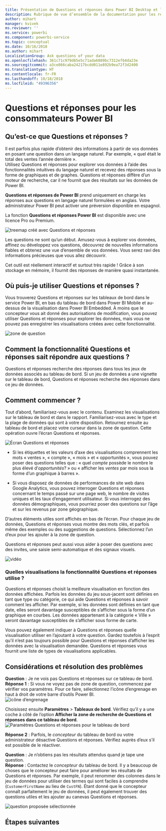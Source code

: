 ```yaml
---
title: Présentation de Questions et réponses dans Power BI Desktop et le service Power BI
description: Rubrique de vue d’ensemble de la documentation pour les requêtes en langage naturel des questions et réponses Power BI.
author: mihart
manager: kvivek
ms.reviewer: ''
ms.service: powerbi
ms.component: powerbi-service
ms.topic: conceptual
ms.date: 10/16/2018
ms.author: mihart
LocalizationGroup: Ask questions of your data
ms.openlocfilehash: 361c71c979d65e5c71ada6889bc7312ef64da23e
ms.sourcegitcommit: a3ce866caba24217bcdd011e892b9ea72f3d2400
ms.translationtype: HT
ms.contentlocale: fr-FR
ms.lasthandoff: 10/18/2018
ms.locfileid: "49396356"
---
```

# <a name="qa-for-power-bi-consumers"></a>Questions et réponses pour les **consommateurs** Power BI
## <a name="what-is-qa"></a>Qu’est-ce que Questions et réponses ?
Il est parfois plus rapide d’obtenir des informations à partir de vos données en posant une question dans un langage naturel. Par exemple, « quel était le total des ventes l’année dernière ».  
Utilisez Questions et réponses pour explorer vos données à l’aide des fonctionnalités intuitives du langage naturel et recevez des réponses sous la forme de graphiques et de graphes. Questions et réponses diffère d’un moteur de recherche, car il ne fournit que des résultats sur les données de Power BI.

**Questions et réponses de Power BI** prend uniquement en charge les réponses aux questions en langage naturel formulées en anglais. Votre administrateur Power BI peut activer une préversion disponible en espagnol.

La fonction **Questions et réponses Power BI** est disponible avec une licence Pro ou Premium. 
>

![treemap créé avec Questions et réponses](media/end-user-q-and-a/power-bi-qna.png)

Les questions ne sont qu’un début.  Amusez-vous à explorer vos données, affinez ou développez vos questions, découvrez de nouvelles informations fiables et obtenez une vue d’ensemble de vos données. Vous serez ravi des informations précieuses que vous allez découvrir.

Cet outil est réellement interactif et surtout très rapide ! Grâce à son stockage en mémoire, il fournit des réponses de manière quasi instantanée.

## <a name="where-can-i-use-qa"></a>Où puis-je utiliser Questions et réponses ?
Vous trouverez Questions et réponses sur les tableaux de bord dans le service Power BI, en bas du tableau de bord dans Power BI Mobile et au-dessus de la visualisation dans Power BI Embedded. À moins que le concepteur vous ait donné des autorisations de modification, vous pouvez utiliser Questions et réponses pour explorer les données, mais vous ne pouvez pas enregistrer les visualisations créées avec cette fonctionnalité.

![zone de question](media/end-user-q-and-a/powerbi-qna.png)

## <a name="how-does-qa-know-how-to-answer-questions"></a>Comment la fonctionnalité Questions et réponses sait répondre aux questions ?
Questions et réponses recherche des réponses dans tous les jeux de données associés au tableau de bord. Si un jeu de données a une vignette sur le tableau de bord, Questions et réponses recherche des réponses dans ce jeu de données. 

## <a name="how-do-i-start"></a>Comment commencer ?
Tout d’abord, familiarisez-vous avec le contenu. Examinez les visualisations sur le tableau de bord et dans le rapport. Familiarisez-vous avec le type et la plage de données qui sont à votre disposition. Retournez ensuite au tableau de bord et placez votre curseur dans la zone de question. Cette opération ouvre l’écran Questions et réponses.

![Écran Questions et réponses](media/end-user-q-and-a/power-bi-qna-screen.png) 

* Si les étiquettes et les valeurs d’axe des visualisations comprennent les mots « ventes », « compte », « mois » et « opportunités », vous pouvez poser des questions telles que : « quel *compte* possède le nombre le plus élevé d’*opportunités*? » ou « afficher les *ventes* par mois sous la forme d’un graphique à barres ».

* Si vous disposez de données de performances de site web dans Google Analytics, vous pouvez interroger Questions et réponses concernant le temps passé sur une page web, le nombre de visites uniques et les taux d’engagement utilisateur. Si vous interrogez des données démographiques, vous pourriez poser des questions sur l’âge et sur les revenus par zone géographique.

D’autres éléments utiles sont affichés en bas de l’écran. Pour chaque jeu de données, Questions et réponses vous montre des mots clés, et parfois même des exemples ou des suggestions de questions. Sélectionnez l’un d’eux pour les ajouter à la zone de question. 

Questions et réponses peut aussi vous aider à poser des questions avec des invites, une saisie semi-automatique et des signaux visuels. 

![vidéo](media/end-user-q-and-a/qa.gif) 


### <a name="which-visualization-does-qa-use"></a>Quelles visualisations la fonctionnalité Questions et réponses utilise ?
Questions et réponses choisit la meilleure visualisation en fonction des données affichées. Parfois les données du jeu sous-jacent sont définies en tant que type ou catégorie, ce qui aide Questions et réponses à savoir comment les afficher. Par exemple, si les données sont définies en tant que date, elles seront davantage susceptibles de s’afficher sous la forme d’un graphique en courbes. Les données appartenant à la catégorie « Ville » seront davantage susceptibles de s’afficher sous forme de carte.

Vous pouvez également indiquer à Questions et réponses quelle visualisation utiliser en l’ajoutant à votre question. Gardez toutefois à l’esprit qu’il n’est pas toujours possible pour Questions et réponses d’afficher les données avec la visualisation demandée. Questions et réponses vous fournit une liste de types de visualisations applicables.

## <a name="considerations-and-troubleshooting"></a>Considérations et résolution des problèmes
**Question** : Je ne vois pas Questions et réponses sur ce tableau de bord.    
**Réponse 1** : Si vous ne voyez pas de zone de question, commencez par vérifier vos paramètres. Pour ce faire, sélectionnez l’icône d’engrenage en haut à droit de votre barre d’outils Power BI.   
![icône d’engrenage](media/end-user-q-and-a/power-bi-settings.png)

Choisissez ensuite **Paramètres** > **Tableaux de bord**. Vérifiez qu’il y a une coche à côté de l’option **Afficher la zone de recherche de Questions et réponses dans ce tableau de bord**.
![Paramètres Questions et réponses pour le tableau de bord](media/end-user-q-and-a/power-bi-turn-on.png)  


**Réponse 2** : Parfois, le *concepteur* du tableau de bord ou votre administrateur désactive Questions et réponses. Vérifiez auprès d’eux s’il est possible de le réactiver.   

**Question** : Je n’obtiens pas les résultats attendus quand je tape une question.    
**Réponse** : Contactez le *concepteur* du tableau de bord. Il y a beaucoup de choses que le concepteur peut faire pour améliorer les résultats de Questions et réponses. Par exemple, il peut renommer des colonnes dans le jeu de données pour utiliser des termes qui sont faciles à comprendre (`CustomerFirstName` au lieu de `CustFN`). Étant donné que le concepteur connaît parfaitement le jeu de données, il peut également trouver des questions utiles et les ajouter au canevas Questions et réponses.

![question proposée sélectionnée](media/end-user-q-and-a/power-bi-featured-q.png)

## <a name="next-steps"></a>Étapes suivantes

